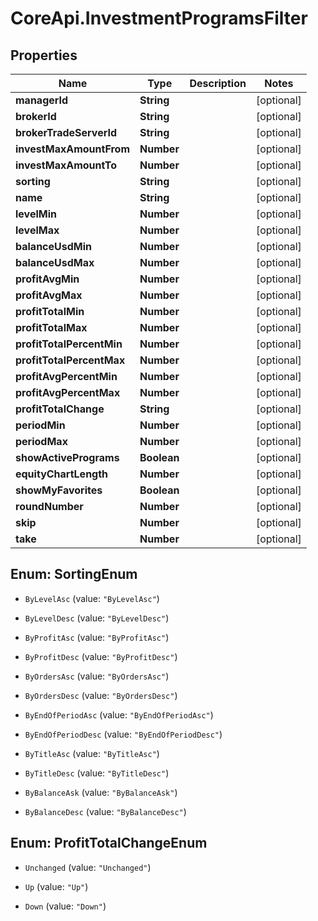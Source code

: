 # CoreApi.InvestmentProgramsFilter

## Properties
Name | Type | Description | Notes
------------ | ------------- | ------------- | -------------
**managerId** | **String** |  | [optional] 
**brokerId** | **String** |  | [optional] 
**brokerTradeServerId** | **String** |  | [optional] 
**investMaxAmountFrom** | **Number** |  | [optional] 
**investMaxAmountTo** | **Number** |  | [optional] 
**sorting** | **String** |  | [optional] 
**name** | **String** |  | [optional] 
**levelMin** | **Number** |  | [optional] 
**levelMax** | **Number** |  | [optional] 
**balanceUsdMin** | **Number** |  | [optional] 
**balanceUsdMax** | **Number** |  | [optional] 
**profitAvgMin** | **Number** |  | [optional] 
**profitAvgMax** | **Number** |  | [optional] 
**profitTotalMin** | **Number** |  | [optional] 
**profitTotalMax** | **Number** |  | [optional] 
**profitTotalPercentMin** | **Number** |  | [optional] 
**profitTotalPercentMax** | **Number** |  | [optional] 
**profitAvgPercentMin** | **Number** |  | [optional] 
**profitAvgPercentMax** | **Number** |  | [optional] 
**profitTotalChange** | **String** |  | [optional] 
**periodMin** | **Number** |  | [optional] 
**periodMax** | **Number** |  | [optional] 
**showActivePrograms** | **Boolean** |  | [optional] 
**equityChartLength** | **Number** |  | [optional] 
**showMyFavorites** | **Boolean** |  | [optional] 
**roundNumber** | **Number** |  | [optional] 
**skip** | **Number** |  | [optional] 
**take** | **Number** |  | [optional] 


<a name="SortingEnum"></a>
## Enum: SortingEnum


* `ByLevelAsc` (value: `"ByLevelAsc"`)

* `ByLevelDesc` (value: `"ByLevelDesc"`)

* `ByProfitAsc` (value: `"ByProfitAsc"`)

* `ByProfitDesc` (value: `"ByProfitDesc"`)

* `ByOrdersAsc` (value: `"ByOrdersAsc"`)

* `ByOrdersDesc` (value: `"ByOrdersDesc"`)

* `ByEndOfPeriodAsc` (value: `"ByEndOfPeriodAsc"`)

* `ByEndOfPeriodDesc` (value: `"ByEndOfPeriodDesc"`)

* `ByTitleAsc` (value: `"ByTitleAsc"`)

* `ByTitleDesc` (value: `"ByTitleDesc"`)

* `ByBalanceAsk` (value: `"ByBalanceAsk"`)

* `ByBalanceDesc` (value: `"ByBalanceDesc"`)




<a name="ProfitTotalChangeEnum"></a>
## Enum: ProfitTotalChangeEnum


* `Unchanged` (value: `"Unchanged"`)

* `Up` (value: `"Up"`)

* `Down` (value: `"Down"`)




